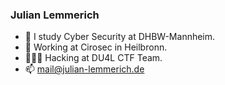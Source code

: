 ### Julian Lemmerich

- 🏫 I study Cyber Security at DHBW-Mannheim.
- 🏢 Working at Cirosec in Heilbronn.
- 👨🏼‍💻 Hacking at DU4L CTF Team.
- 📫 mail@julian-lemmerich.de
